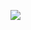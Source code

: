 <p align="justify">
  
![](https://komarev.com/ghpvc/?username=ghost-leviathan&color=b51f13&style=plastic&label=empty-pocket-count)
</p>

